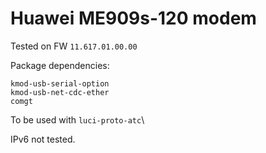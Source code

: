 # Huawei ME909s-120 modem

Tested on FW `11.617.01.00.00`

Package dependencies:
```
kmod-usb-serial-option
kmod-usb-net-cdc-ether
comgt
```
To be used with `luci-proto-atc`\

IPv6 not tested.
